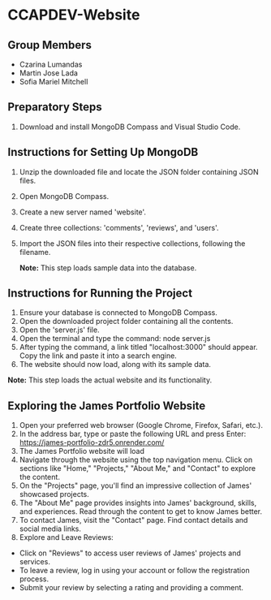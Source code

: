 # CCAPDEV-Website

## Group Members
- Czarina Lumandas
- Martin Jose Lada
- Sofia Mariel Mitchell

## Preparatory Steps
1. Download and install MongoDB Compass and Visual Studio Code.

## Instructions for Setting Up MongoDB

1. Unzip the downloaded file and locate the JSON folder containing JSON files.
2. Open MongoDB Compass.
3. Create a new server named 'website'.
4. Create three collections: 'comments', 'reviews', and 'users'.
5. Import the JSON files into their respective collections, following the filename.

   **Note:** This step loads sample data into the database.

## Instructions for Running the Project

1. Ensure your database is connected to MongoDB Compass.
2. Open the downloaded project folder containing all the contents.
3. Open the 'server.js' file.
4. Open the terminal and type the command: node server.js
5. After typing the command, a link titled "localhost:3000" should appear. Copy the link and paste it into a search engine.
6. The website should now load, along with its sample data.

**Note:** This step loads the actual website and its functionality.

## Exploring the James Portfolio Website

1. Open your preferred web browser (Google Chrome, Firefox, Safari, etc.).
2. In the address bar, type or paste the following URL and press Enter: https://james-portfolio-zdr5.onrender.com/
3. The James Portfolio website will load
4. Navigate through the website using the top navigation menu. Click on sections like "Home," "Projects," "About Me," and "Contact" to explore the content.
5. On the "Projects" page, you'll find an impressive collection of James' showcased projects.
6. The "About Me" page provides insights into James' background, skills, and experiences. Read through the content to get to know James better.
7. To contact James, visit the "Contact" page. Find contact details and social media links.
8. Explore and Leave Reviews:
- Click on "Reviews" to access user reviews of James' projects and services.
- To leave a review, log in using your account or follow the registration process.
- Submit your review by selecting a rating and providing a comment.
